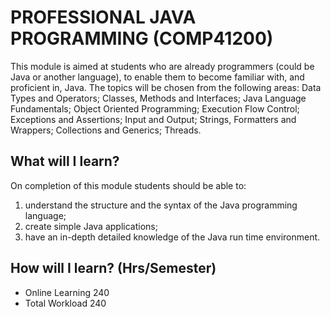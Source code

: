 # PROFESSIONAL JAVA PROGRAMMING (COMP41200)
This module is aimed at students who are already programmers (could be Java or another language), to enable them to become familiar with, and proficient in, Java. The topics will be chosen from the following areas: Data Types and Operators; Classes, Methods and Interfaces; Java Language Fundamentals; Object Oriented Programming; Execution Flow Control; Exceptions and Assertions; Input and Output; Strings, Formatters and Wrappers; Collections and Generics; Threads.

## What will I learn?
On completion of this module students should be able to:
1. understand the structure and the syntax of the Java programming language;
2. create simple Java applications;
3. have an in-depth detailed knowledge of the Java run time environment.

## How will I learn? (Hrs/Semester)
- Online Learning	240
- Total Workload	240


